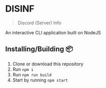 # DISINF

> Discord (Server) Info

An interactive CLI application built on NodeJS

## Installing/Building 📦

1. Clone or download this repository
2. Run `npm i`
3. Run `npm run build`
4. Start by running `npm start`
